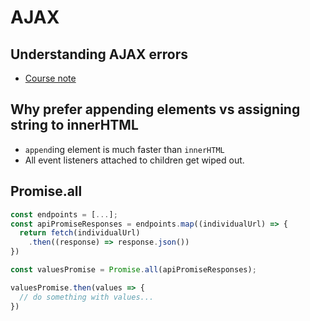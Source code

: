 # AJAX

## Understanding AJAX errors

- [Course note](https://github.com/HackerYou/bootcamp-notes/blob/master/applied-javascript/understanding-ajax-errors.md)

## Why prefer appending elements vs assigning string to innerHTML

- `append`ing element is much faster than `innerHTML`
- All event listeners attached to children get wiped out.

## Promise.all

```js
const endpoints = [...];
const apiPromiseResponses = endpoints.map((individualUrl) => {
  return fetch(individualUrl)
    .then((response) => response.json())
})

const valuesPromise = Promise.all(apiPromiseResponses);

valuesPromise.then(values => {
  // do something with values...
})
```

